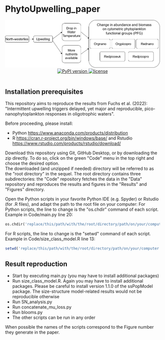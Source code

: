 # PhytoUpwelling_paper

<div align="center">
  <img src="summary.png" alt="Paper_summary"/>
</div>

<div align="center">
  <!-- Python version -->
  <a href="https://pypi.python.org/pypi/">
    <img src="https://img.shields.io/badge/python-3.7-blue.svg?style=for-the-badge" alt="PyPI version"/>
  </a>
  <!-- License -->
  <a href="https://opensource.org/licenses/MIT">
    <img src="http://img.shields.io/:license-mit-ff69b4.svg?style=for-the-badge" alt="license"/>
  </a>
</div>

<br/>

## Installation prerequisites
This repository aims to reproduce the results from Fuchs et al. (2022): "Intermittent upwelling triggers delayed, yet major and reproducible, pico-nanophytoplankton responses in oligotrophic waters".

Before proceeding, please install:
- Python https://www.anaconda.com/products/distribution
- R https://cran.r-project.org/bin/windows/base/ and Rstudio https://www.rstudio.com/products/rstudio/download/

Download this repository using Git, GitHub Desktop, or by downloading the zip directly.
To do so, click on the green "Code" menu in the top right and choose the desired option.  
The downloaded (and unzipped if needed) directory will be referred to as the "root directory" in the sequel.
The root directory contains three subdirectories: the "Code" repository fetches the data in the "Data" repository and reproduces the results and figures in the "Results" and "Figures" directory.

Open the Python scripts in your favorite Python IDE (e.g. Spyder) or Rstudio (for .R files), and adapt the path to the root file on your computer:
For Python scripts, the line to change is the "os.chdir" command of each script.
Example in Code/main.py line 20:
```python
os.chdir('replace/this/path/with/the/root/directory/path/on/your/computer')
```

For R scripts, the line to change is the "setwd" command of each script.
Example in Code/size_class_model.R line 13:
```R
setwd('replace/this/path/with/the/root/directory/path/on/your/computer')
```

## Result reproduction
- Start by executing main.py (you may have to install additional packages)
- Run size_class_model.R. Again you may have to install additional packages. Please be careful to install version 1.1.0 of the ssPopModel package. The size-structure model-related results would not be reproducible otherwise
- Run SN_analysis.py
- Run concatenate_mu_loss.py
- Run blooms.py
- The other scripts can be run in any order

When possible the names of the scripts correspond to the Figure number they generate in the paper.
